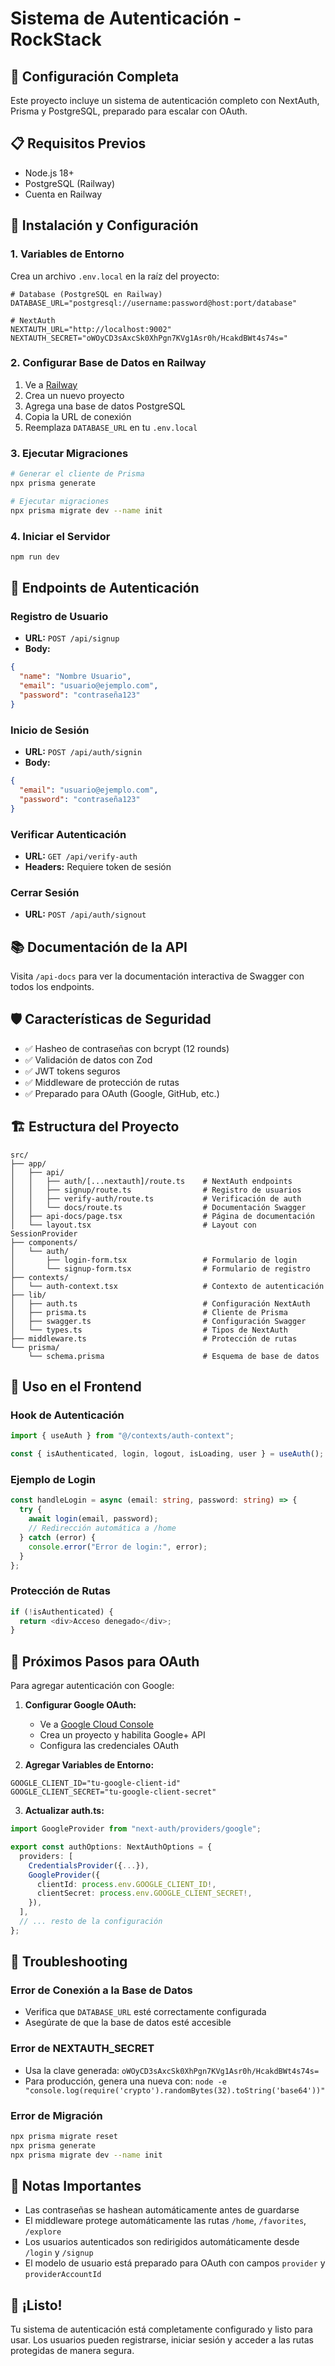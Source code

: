 # Sistema de Autenticación - RockStack

## 🚀 Configuración Completa

Este proyecto incluye un sistema de autenticación completo con NextAuth, Prisma y PostgreSQL, preparado para escalar con OAuth.

## 📋 Requisitos Previos

- Node.js 18+
- PostgreSQL (Railway)
- Cuenta en Railway

## 🔧 Instalación y Configuración

### 1. Variables de Entorno

Crea un archivo `.env.local` en la raíz del proyecto:

```env
# Database (PostgreSQL en Railway)
DATABASE_URL="postgresql://username:password@host:port/database"

# NextAuth
NEXTAUTH_URL="http://localhost:9002"
NEXTAUTH_SECRET="oWOyCD3sAxcSk0XhPgn7KVg1Asr0h/HcakdBWt4s74s="
```

### 2. Configurar Base de Datos en Railway

1. Ve a [Railway](https://railway.app/)
2. Crea un nuevo proyecto
3. Agrega una base de datos PostgreSQL
4. Copia la URL de conexión
5. Reemplaza `DATABASE_URL` en tu `.env.local`

### 3. Ejecutar Migraciones

```bash
# Generar el cliente de Prisma
npx prisma generate

# Ejecutar migraciones
npx prisma migrate dev --name init
```

### 4. Iniciar el Servidor

```bash
npm run dev
```

## 🔐 Endpoints de Autenticación

### Registro de Usuario
- **URL:** `POST /api/signup`
- **Body:**
```json
{
  "name": "Nombre Usuario",
  "email": "usuario@ejemplo.com",
  "password": "contraseña123"
}
```

### Inicio de Sesión
- **URL:** `POST /api/auth/signin`
- **Body:**
```json
{
  "email": "usuario@ejemplo.com",
  "password": "contraseña123"
}
```

### Verificar Autenticación
- **URL:** `GET /api/verify-auth`
- **Headers:** Requiere token de sesión

### Cerrar Sesión
- **URL:** `POST /api/auth/signout`

## 📚 Documentación de la API

Visita `/api-docs` para ver la documentación interactiva de Swagger con todos los endpoints.

## 🛡️ Características de Seguridad

- ✅ Hasheo de contraseñas con bcrypt (12 rounds)
- ✅ Validación de datos con Zod
- ✅ JWT tokens seguros
- ✅ Middleware de protección de rutas
- ✅ Preparado para OAuth (Google, GitHub, etc.)

## 🏗️ Estructura del Proyecto

```
src/
├── app/
│   ├── api/
│   │   ├── auth/[...nextauth]/route.ts    # NextAuth endpoints
│   │   ├── signup/route.ts                # Registro de usuarios
│   │   ├── verify-auth/route.ts           # Verificación de auth
│   │   └── docs/route.ts                  # Documentación Swagger
│   ├── api-docs/page.tsx                  # Página de documentación
│   └── layout.tsx                         # Layout con SessionProvider
├── components/
│   └── auth/
│       ├── login-form.tsx                 # Formulario de login
│       └── signup-form.tsx                # Formulario de registro
├── contexts/
│   └── auth-context.tsx                   # Contexto de autenticación
├── lib/
│   ├── auth.ts                            # Configuración NextAuth
│   ├── prisma.ts                          # Cliente de Prisma
│   ├── swagger.ts                         # Configuración Swagger
│   └── types.ts                           # Tipos de NextAuth
├── middleware.ts                          # Protección de rutas
└── prisma/
    └── schema.prisma                      # Esquema de base de datos
```

## 🎯 Uso en el Frontend

### Hook de Autenticación

```typescript
import { useAuth } from "@/contexts/auth-context";

const { isAuthenticated, login, logout, isLoading, user } = useAuth();
```

### Ejemplo de Login

```typescript
const handleLogin = async (email: string, password: string) => {
  try {
    await login(email, password);
    // Redirección automática a /home
  } catch (error) {
    console.error("Error de login:", error);
  }
};
```

### Protección de Rutas

```typescript
if (!isAuthenticated) {
  return <div>Acceso denegado</div>;
}
```

## 🔄 Próximos Pasos para OAuth

Para agregar autenticación con Google:

1. **Configurar Google OAuth:**
   - Ve a [Google Cloud Console](https://console.cloud.google.com/)
   - Crea un proyecto y habilita Google+ API
   - Configura las credenciales OAuth

2. **Agregar Variables de Entorno:**
```env
GOOGLE_CLIENT_ID="tu-google-client-id"
GOOGLE_CLIENT_SECRET="tu-google-client-secret"
```

3. **Actualizar auth.ts:**
```typescript
import GoogleProvider from "next-auth/providers/google";

export const authOptions: NextAuthOptions = {
  providers: [
    CredentialsProvider({...}),
    GoogleProvider({
      clientId: process.env.GOOGLE_CLIENT_ID!,
      clientSecret: process.env.GOOGLE_CLIENT_SECRET!,
    }),
  ],
  // ... resto de la configuración
};
```

## 🐛 Troubleshooting

### Error de Conexión a la Base de Datos
- Verifica que `DATABASE_URL` esté correctamente configurada
- Asegúrate de que la base de datos esté accesible

### Error de NEXTAUTH_SECRET
- Usa la clave generada: `oWOyCD3sAxcSk0XhPgn7KVg1Asr0h/HcakdBWt4s74s=`
- Para producción, genera una nueva con: `node -e "console.log(require('crypto').randomBytes(32).toString('base64'))"`

### Error de Migración
```bash
npx prisma migrate reset
npx prisma generate
npx prisma migrate dev --name init
```

## 📝 Notas Importantes

- Las contraseñas se hashean automáticamente antes de guardarse
- El middleware protege automáticamente las rutas `/home`, `/favorites`, `/explore`
- Los usuarios autenticados son redirigidos automáticamente desde `/login` y `/signup`
- El modelo de usuario está preparado para OAuth con campos `provider` y `providerAccountId`

## 🎉 ¡Listo!

Tu sistema de autenticación está completamente configurado y listo para usar. Los usuarios pueden registrarse, iniciar sesión y acceder a las rutas protegidas de manera segura. 